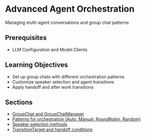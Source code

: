 # Advanced Agent Orchestration

Managing multi-agent conversations and group chat patterns

## Prerequisites

* LLM Configuration and Model Clients

## Learning Objectives

* Set up group chats with different orchestration patterns
* Customize speaker selection and agent transitions
* Apply handoff and after work transitions

## Sections

* [GroupChat and GroupChatManager](chapters/advanced-agent-orchestration/groupchat-and-groupchatmanager.md)
* [Patterns for orchestration (Auto, Manual, RoundRobin, Random)](chapters/advanced-agent-orchestration/patterns-for-orchestration-(auto,-manual,-roundrobin,-random).md)
* [Speaker selection methods](chapters/advanced-agent-orchestration/speaker-selection-methods.md)
* [TransitionTarget and handoff conditions](chapters/advanced-agent-orchestration/transitiontarget-and-handoff-conditions.md)
